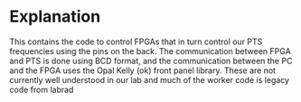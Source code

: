 # Explanation

This contains the code to control FPGAs that in turn control our PTS frequencies using the pins on the back. The communication between FPGA and PTS is done using BCD format, and the communication between the PC and the FPGA uses the Opal Kelly (ok) front panel library. These are not currently well understood in our lab and much of the worker code is legacy code from labrad 
